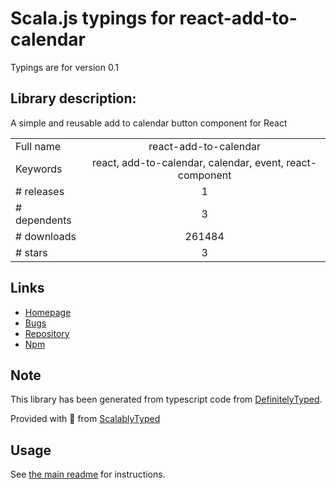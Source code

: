 
# Scala.js typings for react-add-to-calendar

Typings are for version 0.1

## Library description:
A simple and reusable add to calendar button component for React

|                    |                 |
| ------------------ | :-------------: |
| Full name          | react-add-to-calendar |
| Keywords           | react, add-to-calendar, calendar, event, react-component |
| # releases         | 1 |
| # dependents       | 3 |
| # downloads        | 261484 |
| # stars            | 3 |

## Links
- [Homepage](https://github.com/jasonsalzman/react-add-to-calendar)
- [Bugs](https://github.com/jasonsalzman/react-add-to-calendar/issues)
- [Repository](https://github.com/jasonsalzman/react-add-to-calendar)
- [Npm](https://www.npmjs.com/package/react-add-to-calendar)
    


## Note
This library has been generated from typescript code from [DefinitelyTyped](https://definitelytyped.org).

Provided with :purple_heart: from [ScalablyTyped](https://github.com/oyvindberg/ScalablyTyped)

## Usage
See [the main readme](../../readme.md) for instructions.


